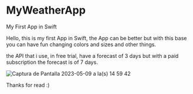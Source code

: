 # MyWeatherApp
My First App in Swift

Hello, this is my first App in Swift, the App can be better but with this base you can have fun changing colors and sizes and other things.

the API that i use, in free trial, have a forecast of 3 days but with a paid subscription the forecast is of 7 days.


![Captura de Pantalla 2023-05-09 a la(s) 14 59 42](https://github.com/LaureanoSwift/MyWeatherApp/assets/122822248/9ff71402-7c2c-49cf-8242-34d8d8519f54)


Thanks for read :)

